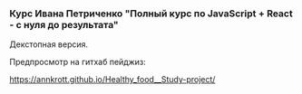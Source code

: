 ### Курс Ивана Петриченко "Полный курс по JavaScript + React - с нуля до результата"
Декстопная версия. 

Предпросмотр на гитхаб пейджиз:  

https://annkrott.github.io/Healthy_food__Study-project/



